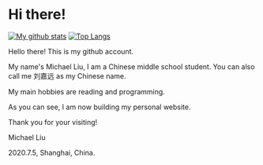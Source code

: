 # Hi there!

[![My github stats](https://github-readme-stats.vercel.app/api?username=walkerljy&show_icons=true)](https://walkerljy.gitee.io) [![Top Langs](https://github-readme-stats.vercel.app/api/top-langs/?username=walkerljy)](https://walkerljy.gitee.io)

Hello there! This is my github account.

My name's Michael Liu, I am a Chinese middle school student. You can also call me 刘嘉远 as my Chinese name.

My main hobbies are reading and programming.

As you can see, I am now building my personal website.

Thank you for your visiting!

Michael Liu

2020.7.5, Shanghai, China.
